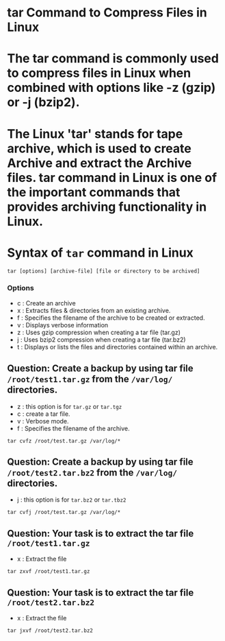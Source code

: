# tar Command to Compress Files in Linux 
# The tar command is commonly used to compress files in Linux when combined with options like -z (gzip) or -j (bzip2).

# The Linux 'tar' stands for tape archive, which is used to create Archive and extract the Archive files. tar command in Linux is one of the important commands that provides archiving functionality in Linux.

# Syntax of `tar` command in Linux
```
tar [options] [archive-file] [file or directory to be archived]
```

### Options

- c : Create an archive
- x : Extracts files & directories from an existing archive.
- f : Specifies the filename of the archive to be created or extracted.
- v : Displays verbose information
- z : Uses gzip compression when creating a tar file (tar.gz)
- j : Uses bzip2 compression when creating a tar file (tar.bz2)
- t : Displays or lists the files and directories contained within an archive.

## Question: Create a backup by using tar file `/root/test1.tar.gz` from the `/var/log/` directories. 
- z : this option is for `tar.gz` or `tar.tgz`
- c : create a tar file.
- v : Verbose mode.
- f : Specifies the filename of the archive.
```
tar cvfz /root/test.tar.gz /var/log/*
```

## Question: Create a backup by using tar file `/root/test2.tar.bz2` from the `/var/log/` directories. 
- j : this option is for `tar.bz2` or `tar.tbz2`
```
tar cvfj /root/test.tar.gz /var/log/*
```

## Question: Your task is to extract the tar file `/root/test1.tar.gz` 
- x : Extract the file

```
tar zxvf /root/test1.tar.gz
```

## Question: Your task is to extract the tar file `/root/test2.tar.bz2`
- x : Extract the file

```
tar jxvf /root/test2.tar.bz2
```


